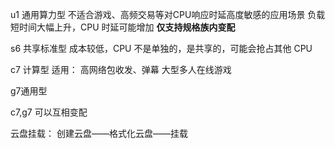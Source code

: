 u1 通用算力型
	不适合游戏、高频交易等对CPU响应时延高度敏感的应用场景
	负载短时间大幅上升，CPU 时延可能增加
    **仅支持规格族内变配**
    
s6 共享标准型
	成本较低，CPU 不是单独的，是共享的，可能会抢占其他 CPU

c7 计算型
	适用： 高网络包收发、弹幕
				大型多人在线游戏
   

g7通用型

c7,g7 可以互相变配


云盘挂载：
创建云盘——格式化云盘——挂载